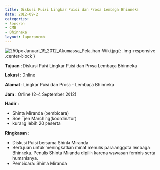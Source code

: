 ```yaml
---
title: Diskusi Puisi Lingkar Puisi dan Prosa Lembaga Bhinneka
date: 2012-09-2
categories:
- laporan
- CMB
- Bhinneka
layout: laporancmb
---
```


![250px-Januari_19_2012_Akumassa_Pelatihan-Wiki.jpg](/uploads/250px-Januari_19_2012_Akumassa_Pelatihan-Wiki.jpg){: .img-responsive .center-block }	
	
**Tujuan** :	Diskusi Puisi Lingkar Puisi dan Prosa Lembaga Bhinneka
	
**Lokasi** :	Online
	
**Alamat** : 	Lingkar Puisi dan Prosa - Lembaga Bhinneka
	
**Jam** :	Online (2-4 September 2012)
	
**Hadir** :	
*	Shinta Miranda (pembicara)
*	Soe Tjen Marching(koordinator)
*	kurang lebih 20 peserta

**Ringkasan** :	
*	Diskusi Puisi bersama Shinta Miranda
*	Bertujuan untuk meningkatkan minat menulis para anggota lembaga Bhinneka. Penulis Shinta Miranda dipilih karena wawasan feminis serta humanisnya.
*	Pembicara: Shinta Miranda
